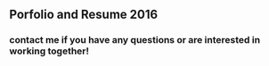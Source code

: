 ## **Porfolio and Resume 2016**
### contact me if you have any questions or are interested in working together!
